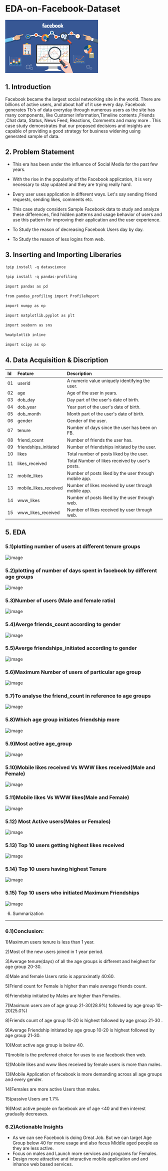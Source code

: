 # EDA-on-Facebook-Dataset
![](https://github.com/TithiHunka/EDA-on-Facebook-Dataset/blob/main/Images/download.png)
## 1. Introduction
Facebook became the largest social networking site in the world. There are billions of active users, and about half of it use every day.
Facebook generates Tb's of data everyday through numerous users as the site has many components, like Customer information,Timeline contents ,Friends ,Chat data, Status, News Feed, Reactions, Comments and many more .
This case study demonstrates that our proposed decisions and insights are capable of providing a good strategy for business widening using generated sample of data.

## 2. Problem Statement
* This era has been under the influence of Social Media for the past few years.

* With the rise in the popularity of the Facebook application, it is very necessary to stay updated and they are trying really hard.

* Every user uses application in different ways. Let's say sending friend requests, sending likes, comments etc.

* This case study considers Sample Facebook data to study and analyze these differences, find hidden patterns and usage behavior of users and use this pattern for improving their application and the user experience.

* To Study the reason of decreasing Facebook Users day by day.

* To Study the reason of less logins from web.

## 3. Inserting and Importing Liberaries

`!pip install -q datascience`

`!pip install -q pandas-profiling`

`import pandas as pd` 

`from pandas_profiling import ProfileReport` 

`import numpy as np`                                                  

`import matplotlib.pyplot as plt`     

`import seaborn as sns`           

`%matplotlib inline`

`import scipy as sp`          

## 4. Data Acquisition & Discription
|Id|Feature|Description|
|:--|:--|:--|
|01| userid                 | A numeric value uniquely identifying the user.|
|02| age                    | Age of the user in years.|
|03| dob_day                | Day part of the user's date of birth.|
|04| dob_year               | Year part of the user's date of birth.| 
|05| dob_month              | Month part of the user's date of birth.|
|06| gender                 | Gender of the user.| 
|07| tenure                 | Number of days since the user has been on FB.|
|08| friend_count           | Number of friends the user has.|
|09| friendships_initiated  | Number of friendships initiated by the user.|
|10| likes                  | Total number of posts liked by the user.|
|11| likes_received         | Total Number of likes received by user's posts.|
|12| mobile_likes           | Number of posts liked by the user through mobile app.|
|13| mobile_likes_received  | Number of likes received by user through mobile app.|
|14| www_likes              | Number of posts liked by the user through web.|
|15| www_likes_received     | Number of likes received by user  through web.| 

## 5. EDA
### 5.1)plotting number of users at different tenure groups
![image](https://user-images.githubusercontent.com/97185610/163922424-27e13e10-e526-4b2c-ba3d-b40d353037b1.png)
### 5.2)plotting of number of days spent in facebook by different age groups
![image](https://user-images.githubusercontent.com/97185610/163922855-b0684040-f134-43ab-ada8-88c5dc275d01.png)
### 5.3)Number of users (Male and female ratio)
![image](https://user-images.githubusercontent.com/97185610/163923564-ab6d96cb-7b57-4692-b407-65486e9806b1.png)
### 5.4)Averge friends_count according to gender
![image](https://user-images.githubusercontent.com/97185610/163923658-ba13e314-8837-4fd0-bf9b-421cc8e39ae6.png)
### 5.5)Averge friendships_initiated according to gender
![image](https://user-images.githubusercontent.com/97185610/163923700-71e04823-4c0e-44b7-b877-ef95cd41cf5d.png)
### 5.6)Maximum Number of users of particular age group
![image](https://user-images.githubusercontent.com/97185610/163923773-27643936-b8b7-4bd3-b707-186fb8d969aa.png)
### 5.7)To analyse the friend_count in reference to age groups
![image](https://user-images.githubusercontent.com/97185610/163923895-0db82ff3-7ad5-4e4e-a59d-421c2a6377ac.png)
### 5.8)Which age group initiates friendship more
![image](https://user-images.githubusercontent.com/97185610/163924057-4205a05d-bbd1-4305-b60f-caf624ed82ae.png)
### 5.9)Most active age_group
![image](https://user-images.githubusercontent.com/97185610/163924089-6936348f-d993-45fa-aa46-a86d2aa3c6d4.png)
### 5.10)Mobile likes received Vs WWW likes received(Male and  Female)
![image](https://user-images.githubusercontent.com/97185610/163924268-d2af335a-6cdd-4764-bd87-9179650f5b34.png)
### 5.11)Mobile likes Vs WWW likes(Male and  Female)
![image](https://user-images.githubusercontent.com/97185610/163924340-24efc236-c8aa-4a79-876f-c067e9e43ae0.png)
### 5.12) Most Active users(Males or Females)
![image](https://user-images.githubusercontent.com/97185610/163924518-59b3f7da-0f7c-46db-8cb7-fee205b6a28a.png)
### 5.13) Top 10 users getting highest likes received
![image](https://user-images.githubusercontent.com/97185610/163924711-a272ee3e-9340-48e8-af2e-b874963de07e.png)
### 5.14) Top 10 users having highest Tenure
![image](https://user-images.githubusercontent.com/97185610/163924783-f0542636-5b97-45c7-bcb1-c14c2d6af5f4.png)
### 5.15) Top 10 users who initiated Maximum Friendships
![image](https://user-images.githubusercontent.com/97185610/163924852-c0da0b71-038b-4d08-8947-3ad518d76421.png)

6) Summarization
-------------
### 6.1)Conclusion:
1)Maximum users tenure is less than 1 year.

2)Most of the new users joined in 1 year period.

3)Average tenure(days) of all the age groups is different and heighest for age group 20-30.

4)Male and female Users ratio is approximatly 40:60.

5)Friend count for Female is higher than male average friends count.

6)Friendship initiated by Males are higher than Females.

7)Maximum users are of age group 21-30(28.9%) followed by age group 10-20(25.0%)

8)Friends count of age group 10-20 is highest followed by age group 21-30 .

9)Average Friendship initiated by age group 10-20 is highest followed by age group 21-30.

10)Most active age group is below 40.

11)mobile is the preferred choice for uses to use facebook then web.

12)Mobile likes and www likes received by female users is more than males.

13)Mobile Application of facebook is more demanding across all age groups and every gender.

14)Females are more active Users than males.

15)passive Users are 1.7%

16)Most active people on facebook are of age <40 and then interest gradually decreases.


### 6.2)Actionable Insights
* As we can see Facebook is doing Great Job.
But we can target Age Group below 40 for more usage and also focus Middle aged people as they are less active.
* Focus on males and Launch more services and programs for Females.
* Design more attractive and interactive mobile application and and inhance web based services.

